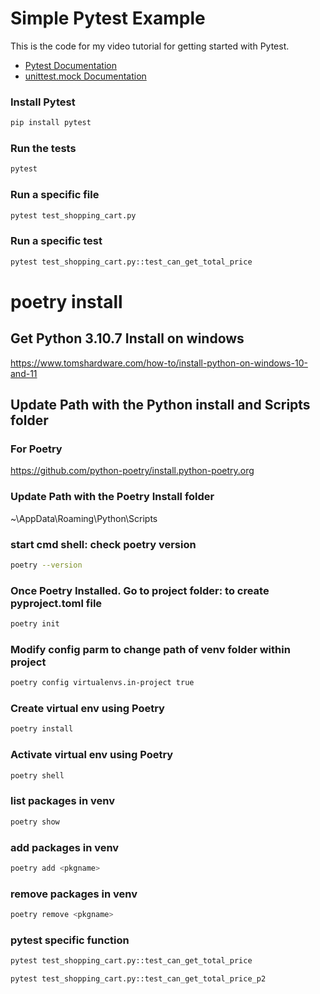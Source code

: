 # Simple Pytest Example

This is the code for my video tutorial for getting started with Pytest.

* [Pytest Documentation](https://docs.pytest.org/en/6.2.x/getting-started.html#getstarted)
* [unittest.mock Documentation](https://docs.python.org/3/library/unittest.mock.html)

### Install Pytest

```bash
pip install pytest
```

### Run the tests

```bash
pytest
```

### Run a specific file

```bash
pytest test_shopping_cart.py
```

### Run a specific test

```bash
pytest test_shopping_cart.py::test_can_get_total_price
```

# poetry install

## Get Python 3.10.7 Install on windows
https://www.tomshardware.com/how-to/install-python-on-windows-10-and-11

## Update Path with the Python install and Scripts folder

### For Poetry
https://github.com/python-poetry/install.python-poetry.org

### Update Path with the Poetry Install  folder
~\AppData\Roaming\Python\Scripts

### start cmd shell: check poetry version
```bash
poetry --version 
```

### Once Poetry Installed. Go to project folder: to create pyproject.toml file
```bash
poetry init
```

### Modify config parm to change path of venv folder within project
```bash
poetry config virtualenvs.in-project true
```

### Create virtual env using Poetry
```bash
poetry install
```

### Activate virtual env using Poetry
```bash
poetry shell
```

### list packages in venv
```bash
poetry show
```

### add packages in venv
```bash
poetry add <pkgname>
```

### remove packages in venv
```bash
poetry remove <pkgname>
```

### pytest specific function

```bash
pytest test_shopping_cart.py::test_can_get_total_price
```

```bash
pytest test_shopping_cart.py::test_can_get_total_price_p2
```
